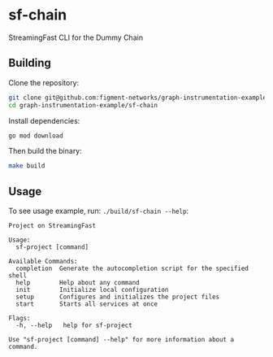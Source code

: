 # sf-chain

StreamingFast CLI for the Dummy Chain

## Building

Clone the repository:

```bash
git clone git@github.com:figment-networks/graph-instrumentation-example.git
cd graph-instrumentation-example/sf-chain
```

Install dependencies:

```bash
go mod download
```

Then build the binary:

```bash
make build
```

## Usage

To see usage example, run: `./build/sf-chain --help`:

```
Project on StreamingFast

Usage:
  sf-project [command]

Available Commands:
  completion  Generate the autocompletion script for the specified shell
  help        Help about any command
  init        Initialize local configuration
  setup       Configures and initializes the project files
  start       Starts all services at once

Flags:
  -h, --help   help for sf-project

Use "sf-project [command] --help" for more information about a command.
```

